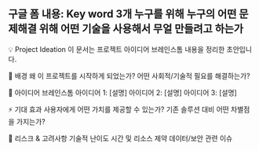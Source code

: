 구글 폼 내용:
Key word 3개
누구를 위해
누구의 어떤 문제해결 위해
어떤 기술을 사용해서
무얼 만들려고 하는가
-------------------


💡 Project Ideation
이 문서는 프로젝트 아이디어 브레인스톰 내용을 정리한 초안입니다.

🧭 배경
왜 이 프로젝트를 시작하게 되었는가?
어떤 사회적/기술적 필요를 해결하는가?

🌱 아이디어 브레인스톰
아이디어 1: [설명]
아이디어 2: [설명]
아이디어 3: [설명]

⚡ 기대 효과
사용자에게 어떤 가치를 제공할 수 있는가?
기존 솔루션 대비 어떤 차별점을 가지는가?

🚧 리스크 & 고려사항
기술적 난이도
시간 및 리소스 제약
데이터/보안 관련 이슈
